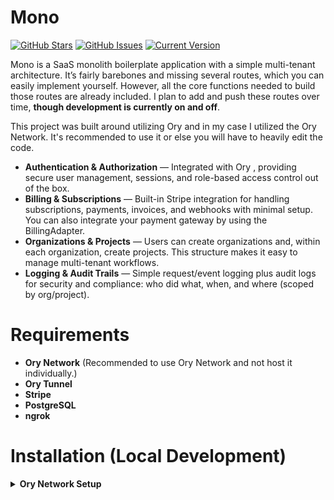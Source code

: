 # Mono
[![GitHub Stars](https://img.shields.io/github/stars/zeljkovranjes/mono.svg)](https://github.com/zeljkovranjes/mono/stargazers)
[![GitHub Issues](https://img.shields.io/github/issues/zeljkovranjes/mono.svg)](https://github.com/zeljkovranjes/mono/issues)
[![Current Version](https://img.shields.io/badge/version-1.0.0-blue.svg)](https://github.com/zeljkovranjes/mono)

Mono is a SaaS monolith boilerplate application with a simple multi-tenant architecture. It’s fairly barebones and missing several routes, which you can easily implement yourself. However, all the core functions needed to build those routes are already included. I plan to add and push these routes over time, **though development is currently on and off**.

This project was built around utilizing Ory and in my case I utilized the Ory Network. It's recommended to use it or else you will have to heavily edit the code.

- **Authentication & Authorization** — Integrated with Ory
, providing secure user management, sessions, and role-based access control out of the box.
- **Billing & Subscriptions** — Built-in Stripe
 integration for handling subscriptions, payments, invoices, and webhooks with minimal setup. You can also integrate your payment gateway by using the BillingAdapter.
- **Organizations & Projects** — Users can create organizations and, within each organization, create projects. This structure makes it easy to manage multi-tenant workflows.
- **Logging & Audit Trails** — Simple request/event logging plus audit logs for security and compliance: who did what, when, and where (scoped by org/project).

# Requirements

- **Ory Network** (Recommended to use Ory Network and not host it individually.)
- **Ory Tunnel**
- **Stripe** 
- **PostgreSQL**
- **ngrok**

# Installation (Local Development)

<details><summary><b>Ory Network Setup</b></summary>

## 1. Setting up Identity Schema
* Go into User Management -> Identity Schema -> Then scroll all the way to the bottom to **Create new schema from preset** then click **create**.

And paste the following code.
```json
{
  "$id": "https://schemas.ory.sh/presets/kratos/identity.email.schema.json",
  "$schema": "http://json-schema.org/draft-07/schema#",
  "title": "Person",
  "type": "object",
  "properties": {
    "traits": {
      "type": "object",
      "properties": {
        "email": {
          "type": "string",
          "format": "email",
          "title": "E-Mail",
          "ory.sh/kratos": {
            "credentials": {
              "password": {
                "identifier": true
              },
              "webauthn": {
                "identifier": true
              },
              "totp": {
                "account_name": true
              },
              "code": {
                "identifier": true,
                "via": "email"
              },
              "passkey": {
                "display_name": true
              }
            },
            "recovery": {
              "via": "email"
            },
            "verification": {
              "via": "email"
            },
            "organizations": {
              "matcher": "email_domain"
            }
          },
          "maxLength": 320
        },
        "name": {
          "type": "object",
          "additionalProperties": false,
          "properties": {
            "first": {
              "type": "string",
              "title": "First name",
              "maxLength": 256
            },
            "last": {
              "type": "string",
              "title": "Last name",
              "maxLength": 256
            }
          }
        },
        "avatar": {
          "type": "string",
          "title": "Avatar URL",
          "maxLength": 2048
        }
      },
      "required": [
        "email"
      ],
      "additionalProperties": false
    }
  }
}
```

## 2. Setting up Branding
* Go to Branding -> UI URLs and replace all of them with http://localhost:3000/{route} for example login should be http://localhost:3000/login then registration should be http://localhost:3000/signup.

## 3. Setting up Keto (Namespace & Rules)
* Go into Permissions -> Namespace & rules and paste the following code.
```json
import { Namespace, SubjectSet, Context } from "@ory/permission-namespace-types"

// Defines a User. This class is primarily used as a type in relationships.
class User implements Namespace {}

// Defines a Organization with member and admin roles.
class Organization implements Namespace {
  related: {
    members: User[],
    admins: User[]
  }

  permits = {
    // A user can view the organization if they are a member or an admin.
    view: (ctx: Context): boolean =>
      this.related.members.includes(ctx.subject) ||
      this.related.admins.includes(ctx.subject),

    // Only admins can manage the organization.
    manage: (ctx: Context): boolean =>
      this.related.admins.includes(ctx.subject),
  }
}

// Defines a Project with relationships to users and organizations using SubjectSet.
class Project implements Namespace {
  related: { // <-- CORRECTED: Use a type annotation with ':'
    // A project is associated with one organization.
    organization: Organization[],

    // Owners can be individual users or the entire set of admins from the related organization.
    owners: (User | SubjectSet<Organization, "admins">)[],

    // Editors can be individual users or the entire set of admins from the related organization.
    editors: (User | SubjectSet<Organization, "admins">)[],

    // Viewers can be individual users, or the entire set of members or admins from the related organization.
    viewers: (User | SubjectSet<Organization, "members"> | SubjectSet<Organization, "admins">)[]
  }

  permits = {
    // A user can view if they are a viewer, editor, or owner.
    // The .includes() check automatically resolves if the user is part of a related SubjectSet.
    view: (ctx: Context): boolean =>
      this.related.viewers.includes(ctx.subject) ||
      this.related.editors.includes(ctx.subject) ||
      this.related.owners.includes(ctx.subject),

    // A user can edit if they are an editor or an owner.
    edit: (ctx: Context): boolean =>
      this.related.editors.includes(ctx.subject) ||
      this.related.owners.includes(ctx.subject),

    // Only owners can manage the project.
    manage: (ctx: Context): boolean =>
      this.related.owners.includes(ctx.subject),
  }
}
```

## 4. Setting up OAuth2
* Go into Authentication -> Social Sign-In (OIDC) -> Thenc lick Add new OpenID Connect Provider.

The actual dashboard that is located in apps/dashboard should automatically resolve the OpenID Connect providers. I know it works for Google, I believe GitHub and Microsoft as well.

## 5. Setting up Stripe Customer Creation via Ory Actions
* The whole point of this is to create a stripe customer on registration. Simply go to Authentication -> Actions & Webhooks -> **Create new Action**

**I'm going to assume you know how to setup ngrok and it's best to use a static address for this** simply point ngrok to the *billing-api* server.

And use the following settings:

Flow: **Registration**

Execution: **After**

Method: **OpenID Connect (OIDC)**

URL: {ngrok_url_to_billing_api}

Method: **POST**

Action HTTP body
```javascript
function(ctx) {
  id: ctx.identity.id,
  email: ctx.identity.traits.email,
  name: if ctx.identity.traits.name != null then
    (ctx.identity.traits.name.first + " " + ctx.identity.traits.name.last)
  else "",
  avatar: if ctx.identity.traits.avatar != null then ctx.identity.traits.avatar else "",
}
```
Asynchronous: **OFF**

Process response: **OFF**

When it shows authentication Click Authentication type: **Key** and put the Transport mode to **Header**.

key name: **Authorization**

Key value: Bearer {API_SECRET_KEY} (the value from the .env) then click **save action**.

## 6. Setting up Ory Tunnel
* Install the Ory Tunnel CLI here https://www.ory.sh/docs/cli/ory-tunnel. Then run the following command.

</details>

